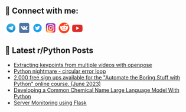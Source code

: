 ## 🔎 Connect with me:
[<img src="https://github.com/bullbesh/bullbesh/blob/main/images/Telegram.png" width="32" height="32" />](https://t.me/bullbesh)
[<img src="https://github.com/bullbesh/bullbesh/blob/main/images/VK.png" width="32" height="32" />](https://vk.com/bullbesh)
[<img src="https://github.com/bullbesh/bullbesh/blob/main/images/Twitter.png" width="32" height="32" />](https://twitter.com/bullbesh1)
[<img src="https://github.com/bullbesh/bullbesh/blob/main/images/Instagram.png" width="32" height="32" />](https://www.instagram.com/bullbesh)
[<img src="https://github.com/bullbesh/bullbesh/blob/main/images/Reddit.png" width="32" height="32" />](https://www.reddit.com/user/bullbesh)
[<img src="https://github.com/bullbesh/bullbesh/blob/main/images/YouTube.png" width="32" height="32" />](https://www.youtube.com/channel/UCtfjRs6uzgq5mfm8S06WTcg)

## 📕 Latest r/Python Posts
<!-- BLOG-POST-LIST:START -->
- [Extracting keypoints from multiple videos with openpose](https://www.reddit.com/r/Python/comments/140l35m/extracting_keypoints_from_multiple_videos_with/)
- [Python nightmare - circular error loop](https://www.reddit.com/r/Python/comments/140jdv9/python_nightmare_circular_error_loop/)
- [2,000 free sign ups available for the &quot;Automate the Boring Stuff with Python&quot; online course. &lpar;June 2023&rpar;](https://www.reddit.com/r/Python/comments/140iopx/2000_free_sign_ups_available_for_the_automate_the/)
- [Developing a Common Chemical Name Large Language Model With Python](https://www.reddit.com/r/Python/comments/140i5e9/developing_a_common_chemical_name_large_language/)
- [Server Monitoring using Flask](https://www.reddit.com/r/Python/comments/140fony/server_monitoring_using_flask/)
<!-- BLOG-POST-LIST:END -->
